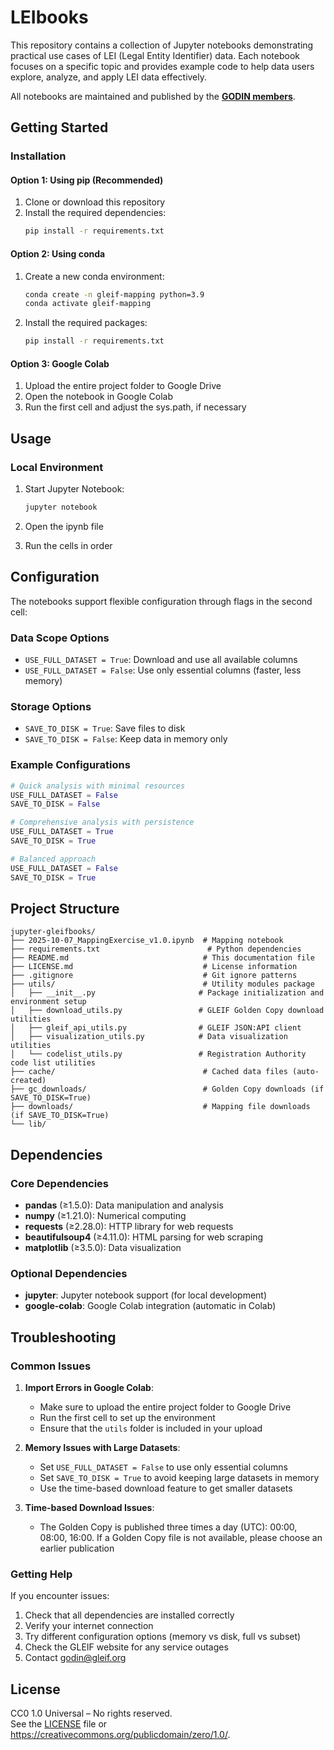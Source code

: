 # LEIbooks
This repository contains a collection of Jupyter notebooks demonstrating practical use cases of LEI (Legal Entity Identifier) data. Each notebook focuses on a specific topic and provides example code to help data users explore, analyze, and apply LEI data effectively.

All notebooks are maintained and published by the **[GODIN members](https://godin.gleif.org/)**.

## Getting Started

### Installation

#### Option 1: Using pip (Recommended)

1. Clone or download this repository
2. Install the required dependencies:
   ```bash
   pip install -r requirements.txt
   ```

#### Option 2: Using conda

1. Create a new conda environment:
   ```bash
   conda create -n gleif-mapping python=3.9
   conda activate gleif-mapping
   ```

2. Install the required packages:
   ```bash
   pip install -r requirements.txt
   ```

#### Option 3: Google Colab

1. Upload the entire project folder to Google Drive
2. Open the notebook in Google Colab
3. Run the first cell and adjust the sys.path, if necessary

## Usage

### Local Environment

1. Start Jupyter Notebook:
   ```bash
   jupyter notebook
   ```

2. Open the ipynb file

3. Run the cells in order

## Configuration

The notebooks support flexible configuration through flags in the second cell:

### Data Scope Options
- `USE_FULL_DATASET = True`: Download and use all available columns
- `USE_FULL_DATASET = False`: Use only essential columns (faster, less memory)

### Storage Options
- `SAVE_TO_DISK = True`: Save files to disk
- `SAVE_TO_DISK = False`: Keep data in memory only

### Example Configurations

```python
# Quick analysis with minimal resources
USE_FULL_DATASET = False
SAVE_TO_DISK = False

# Comprehensive analysis with persistence
USE_FULL_DATASET = True
SAVE_TO_DISK = True

# Balanced approach
USE_FULL_DATASET = False
SAVE_TO_DISK = True
```

## Project Structure

```
jupyter-gleifbooks/
├── 2025-10-07_MappingExercise_v1.0.ipynb  # Mapping notebook
├── requirements.txt                        # Python dependencies
├── README.md                              # This documentation file
├── LICENSE.md                             # License information
├── .gitignore                             # Git ignore patterns
├── utils/                                 # Utility modules package
│   ├── __init__.py                       # Package initialization and environment setup
│   ├── download_utils.py                 # GLEIF Golden Copy download utilities
│   ├── gleif_api_utils.py                # GLEIF JSON:API client
│   ├── visualization_utils.py            # Data visualization utilities
│   └── codelist_utils.py                 # Registration Authority code list utilities
├── cache/                                 # Cached data files (auto-created)
├── gc_downloads/                          # Golden Copy downloads (if SAVE_TO_DISK=True)
├── downloads/                             # Mapping file downloads (if SAVE_TO_DISK=True)
└── lib/ 
```

## Dependencies

### Core Dependencies
- **pandas** (≥1.5.0): Data manipulation and analysis
- **numpy** (≥1.21.0): Numerical computing
- **requests** (≥2.28.0): HTTP library for web requests
- **beautifulsoup4** (≥4.11.0): HTML parsing for web scraping
- **matplotlib** (≥3.5.0): Data visualization

### Optional Dependencies
- **jupyter**: Jupyter notebook support (for local development)
- **google-colab**: Google Colab integration (automatic in Colab)

## Troubleshooting

### Common Issues

1. **Import Errors in Google Colab**:
   - Make sure to upload the entire project folder to Google Drive
   - Run the first cell to set up the environment
   - Ensure that the `utils` folder is included in your upload

2. **Memory Issues with Large Datasets**:
   - Set `USE_FULL_DATASET = False` to use only essential columns
   - Set `SAVE_TO_DISK = True` to avoid keeping large datasets in memory
   - Use the time-based download feature to get smaller datasets

3. **Time-based Download Issues**:
   - The Golden Copy is published three times a day (UTC): 00:00, 08:00, 16:00. If a Golden Copy file is not available, please choose an earlier publication

### Getting Help

If you encounter issues:
1. Check that all dependencies are installed correctly
2. Verify your internet connection
3. Try different configuration options (memory vs disk, full vs subset)
4. Check the GLEIF website for any service outages
5. Contact godin@gleif.org

## License

CC0 1.0 Universal – No rights reserved.  
See the [LICENSE](LICENSE.md) file or <https://creativecommons.org/publicdomain/zero/1.0/>.
